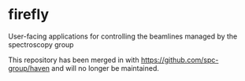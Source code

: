 # firefly
User-facing applications for controlling the beamlines managed by the spectroscopy group

This repository has been merged in with https://github.com/spc-group/haven and will no longer be maintained.

